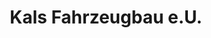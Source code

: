 ---
title: "Kals Fahrzeugbau e.U."
url: /st-johann-in-tirol/kals-fahrzeugbau-e-u/
shop: Autoteile
---